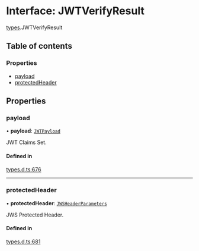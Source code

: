 # Interface: JWTVerifyResult

[types](../modules/types.md).JWTVerifyResult

## Table of contents

### Properties

- [payload](types.JWTVerifyResult.md#payload)
- [protectedHeader](types.JWTVerifyResult.md#protectedheader)

## Properties

### payload

• **payload**: [`JWTPayload`](types.JWTPayload.md)

JWT Claims Set.

#### Defined in

[types.d.ts:676](https://github.com/panva/jose/blob/v3.16.1/src/types.d.ts#L676)

___

### protectedHeader

• **protectedHeader**: [`JWSHeaderParameters`](types.JWSHeaderParameters.md)

JWS Protected Header.

#### Defined in

[types.d.ts:681](https://github.com/panva/jose/blob/v3.16.1/src/types.d.ts#L681)
